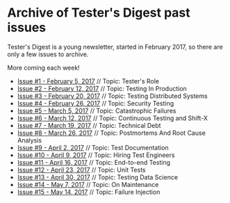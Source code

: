 Archive of Tester's Digest past issues
======================================

Tester's Digest is a young newsletter, started in February 2017, so there are
only a few issues to archive.

More coming each week!

* [Issue #1 - February 5, 2017](testers_digest_2017_02_05.md) // Topic: Tester's Role
* [Issue #2 - February 12, 2017](testers_digest_2017_02_12.md) // Topic: Testing In Production
* [Issue #3 - February 20, 2017](testers_digest_2017_02_20.md) // Topic: Testing Distributed Systems
* [Issue #4 - February 26, 2017](testers_digest_2017_02_26.md) // Topic: Security Testing
* [Issue #5 - March 5, 2017](testers_digest_2017_03_05.md) // Topic: Catastrophic Failures
* [Issue #6 - March 12, 2017](testers_digest_2017_03_12.md) // Topic: Continuous Testing and Shift-X
* [Issue #7 - March 19, 2017](testers_digest_2017_03_19.md) // Topic: Technical Debt
* [Issue #8 - March 26, 2017](testers_digest_2017_03_26.md) // Topic: Postmortems And Root Cause Analysis
* [Issue #9 - April 2, 2017](testers_digest_2017_04_02.md) // Topic: Test Documentation
* [Issue #10 - April 9, 2017](testers_digest_2017_04_09.md) // Topic: Hiring Test Engineers
* [Issue #11 - April 16, 2017](testers_digest_2017_04_16.md) // Topic: End-to-end Testing
* [Issue #12 - April 23, 2017](testers_digest_2017_04_23.md) // Topic: Unit Tests
* [Issue #13 - April 30, 2017](testers_digest_2017_04_30.md) // Topic: Testing Data Science
* [Issue #14 - May 7, 2017](testers_digest_2017_05_07.md) // Topic: On Maintenance
* [Issue #15 - May 14, 2017](testers_digest_2017_05_14.md) // Topic: Failure Injection
